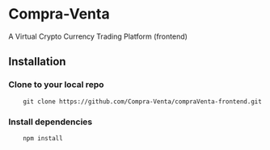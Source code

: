 # Compra-Venta

A Virtual Crypto Currency Trading Platform (frontend)


## Installation

### Clone to your local repo

```
    git clone https://github.com/Compra-Venta/compraVenta-frontend.git
```

### Install dependencies

```
    npm install
```


